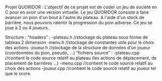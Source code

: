 Projet QUORIDOR :
    L'objectif de ce projet est de coder un jeu de société en C pour en avoir une version virtuelle.
    Le jeu QUORIDOR consiste à faire avancer un pion d'un bout à l'autre du plateau. A l'aide d'un stock de barrière, nous pouvons ralentir la progression du pion adverse.
    Ce jeu se joue à 2 ou 4 joueurs.

Structure :
    "headers" : 
            -plateau.h //stockage du plateau sous forme de tableau 2 dimension
            -menu.h //stockage de constantes utile pour le choix des actions
            -joueur.h //stockage de la structure de données d'un joueur (coordonnées du pion, pseudo, ...)
    "fichiers source" :
            -plateau.cpp //contient le code source relatif au plateau (les actions de déplacement, de placement de barrières ...)
            -menu.cpp //contient le code source relatif au choix des actions
            -joueur.cpp //contient le code source relatif au joueur tel que le score.
